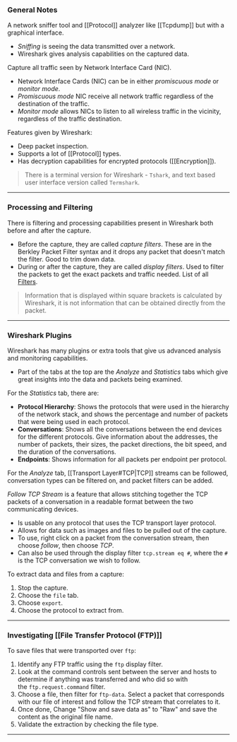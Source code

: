 ### General Notes

A network sniffer tool and [[Protocol]] analyzer like [[Tcpdump]] but with a graphical interface.
- *Sniffing* is seeing the data transmitted over a network.
- Wireshark gives analysis capabilities on the captured data.

Capture all traffic seen by Network Interface Card (NIC).
- Network Interface Cards (NIC) can be in either *promiscuous mode* or *monitor mode*.
- *Promiscuous mode* NIC receive all network traffic regardless of the destination of the traffic. 
- *Monitor mode* allows NICs to listen to all wireless traffic in the vicinity, regardless of the traffic destination.

Features given by Wireshark:
- Deep packet inspection.
- Supports a lot of [[Protocol]] types.
- Has decryption capabilities for encrypted protocols ([[Encryption]]).

> There is a terminal version for Wireshark - `Tshark`, and text based user interface version called `Termshark`.

---
### Processing and Filtering

There is filtering and processing capabilities present in Wireshark both before and after the capture.
- Before the capture, they are called *capture filters*. These are in the Berkley Packet Filter syntax and it drops any packet that doesn't match the filter. Good to trim down data.
- During or after the capture, they are called *display filters*. Used to filter the packets to get the exact packets and traffic needed. List of all [Filters](https://www.wireshark.org/docs/dfref/).

> Information that is displayed within square brackets is calculated by Wireshark, it is not information that can be obtained directly from the packet.

---
### Wireshark Plugins

Wireshark has many plugins or extra tools that give us advanced analysis and monitoring capabilities.
- Part of the tabs at the top are the *Analyze* and *Statistics* tabs which give great insights into the data and packets being examined.

For the *Statistics* tab, there are:
- **Protocol Hierarchy**: Shows the protocols that were used in the hierarchy of the network stack, and shows the percentage and number of packets that were being used in each protocol.
- **Conversations**: Shows all the conversations between the end devices for the different protocols. Give information about the addresses, the number of packets, their sizes, the packet directions, the bit speed, and the duration of the conversations.
- **Endpoints**: Shows information for all packets per endpoint per protocol.

For the *Analyze* tab, [[Transport Layer#TCP|TCP]] streams can be followed, conversation types can be filtered on, and packet filters can be added.

*Follow TCP Stream* is a feature that allows stitching together the TCP packets of a conversation in a readable format between the two communicating devices.
- Is usable on any protocol that uses the TCP transport layer protocol.
- Allows for data such as images and files to be pulled out of the capture.
- To use, right click on a packet from the conversation stream, then choose *follow*, then choose *TCP*.
- Can also be used through the display filter `tcp.stream eq #`, where the `#` is the TCP conversation we wish to follow.

To extract data and files from a capture:
1. Stop the capture.
2. Choose the `file` tab.
3. Choose `export`.
4. Choose the protocol to extract from.

---
### Investigating [[File Transfer Protocol (FTP)]]

To save files that were transported over `ftp`:
1. Identify any FTP traffic using the `ftp` display filter.
2. Look at the command controls sent between the server and hosts to determine if anything was transferred and who did so with the `ftp.request.command` filter.
3. Choose a file, then filter for `ftp-data`. Select a packet that corresponds with our file of interest and follow the TCP stream that correlates to it.
4. Once done, Change "Show and save data as" to "Raw" and save the content as the original file name.
5. Validate the extraction by checking the file type.

---

